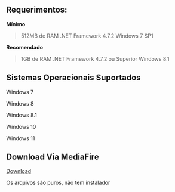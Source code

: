 ## Requerimentos: 

**Mínimo**
> 512MB de RAM
> .NET Framework 4.7.2
> Windows 7 SP1

**Recomendado**

> 1GB de RAM
> .NET Framework 4.7.2 ou Superior
> Windows 8.1

## Sistemas Operacionais Suportados

<p>Windows 7</p>
<p>Windows 8</p>
<p>Windows 8.1</p>
<p>Windows 10</p>
<p>Windows 11</p>

## Download Via MediaFire
[Download](https://www.mediafire.com/file/fy6j0pa3ezm2apm/AsrielMediaPlayer.zip/file)

<footer>Os arquivos são puros, não tem instalador</footer>